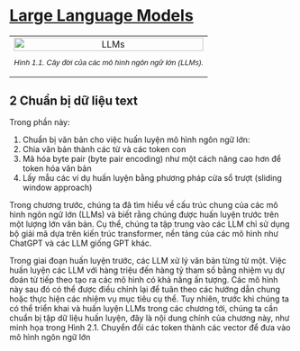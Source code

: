 # [Large Language Models](https://www.manning.com/books/build-a-large-language-model-from-scratch)
<table>
  <tr>
    <td align="center">
      <img src="https://github.com/trunghachi/DLLearning/assets/45091486/269260be-6e47-48c9-a8f7-0bd1a55aa083" alt="LLMs"  style="width:100%; height:100%;">
      <br>
      <p style="font-family: Arial, sans-serif; font-size: smaller; font-style: italic; text-align: center;">Hình 1.1. Cây đời của các mô hình ngôn ngữ lớn (LLMs).</p>
    </td>
  </tr>
</table>

## 2 Chuẩn bị dữ liệu text 
Trong phần này: 
1. Chuẩn bị văn bản cho việc huấn luyện mô hình ngôn ngữ lớn:
2. Chia văn bản thành các từ và các token con
3. Mã hóa byte pair (byte pair encoding) như một cách nâng cao hơn để token hóa văn bản
4. Lấy mẫu các ví dụ huấn luyện bằng phương pháp cửa sổ trượt (sliding window approach)

Trong chương trước, chúng ta đã tìm hiểu về cấu trúc chung của các mô hình ngôn ngữ lớn (LLMs) và biết rằng chúng được huấn luyện trước trên một lượng lớn văn bản. Cụ thể, chúng ta tập trung vào các LLM chỉ sử dụng bộ giải mã dựa trên kiến trúc transformer, nền tảng của các mô hình như ChatGPT và các LLM giống GPT khác.

Trong giai đoạn huấn luyện trước, các LLM xử lý văn bản từng từ một. Việc huấn luyện các LLM với hàng triệu đến hàng tỷ tham số bằng nhiệm vụ dự đoán từ tiếp theo tạo ra các mô hình có khả năng ấn tượng. Các mô hình này sau đó có thể được điều chỉnh lại để tuân theo các hướng dẫn chung hoặc thực hiện các nhiệm vụ mục tiêu cụ thể. Tuy nhiên, trước khi chúng ta có thể triển khai và huấn luyện LLMs trong các chương tới, chúng ta cần chuẩn bị tập dữ liệu huấn luyện, đây là nội dung chính của chương này, như minh họa trong Hình 2.1.
Chuyển đổi các token thành các vector để đưa vào mô hình ngôn ngữ lớn
